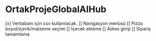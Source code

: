 # OrtakProjeGlobalAIHub

[x] Veritabanı için csv kullanılacak.
[]  Navigasyon menüsü
[]  Pizza boyut/içerik/malzeme seçimi
[]  İçecek ekleme
[]  Adres girişi
[]  Sipariş tamamlama
